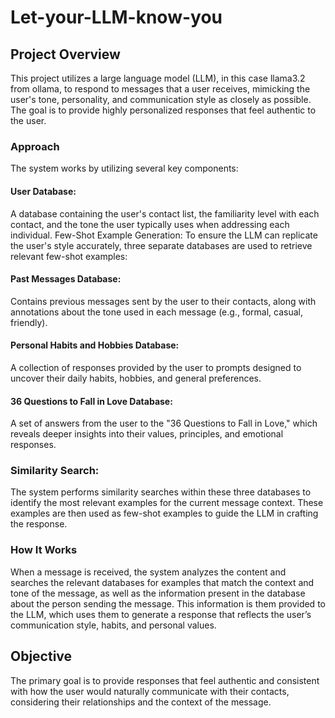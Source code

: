 # Let-your-LLM-know-you

## Project Overview
This project utilizes a large language model (LLM), in this case llama3.2 from ollama, to respond to messages that a user receives, mimicking the user's tone, personality, and communication style as closely as possible. The goal is to provide highly personalized responses that feel authentic to the user.

### Approach
The system works by utilizing several key components:

#### User Database:
A database containing the user's contact list, the familiarity level with each contact, and the tone the user typically uses when addressing each individual.
Few-Shot Example Generation:
To ensure the LLM can replicate the user's style accurately, three separate databases are used to retrieve relevant few-shot examples:
#### Past Messages Database: 
Contains previous messages sent by the user to their contacts, along with annotations about the tone used in each message (e.g., formal, casual, friendly).
#### Personal Habits and Hobbies Database: 
A collection of responses provided by the user to prompts designed to uncover their daily habits, hobbies, and general preferences.
#### 36 Questions to Fall in Love Database: 
A set of answers from the user to the "36 Questions to Fall in Love," which reveals deeper insights into their values, principles, and emotional responses.

### Similarity Search:
The system performs similarity searches within these three databases to identify the most relevant examples for the current message context. These examples are then used as few-shot examples to guide the LLM in crafting the response.
### How It Works
When a message is received, the system analyzes the content and searches the relevant databases for examples that match the context and tone of the message, as well as the information present in the database about the person sending the message.
This information is them provided to the LLM, which uses them to generate a response that reflects the user’s communication style, habits, and personal values.


## Objective
The primary goal is to provide responses that feel authentic and consistent with how the user would naturally communicate with their contacts, considering their relationships and the context of the message.


